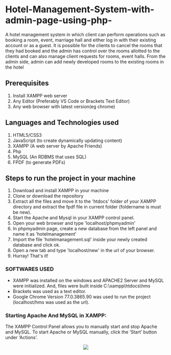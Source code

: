 # Hotel-Management-System-with-admin-page-using-php-
A hotel management system  in which client can perform operations such as booking a room, event, marriage hall and either log in with their existing account or as a guest. It is possible for the clients to cancel the rooms that they had booked and the admin has control over the rooms allotted to the clients and can also manage client requests for rooms, event halls. From the admin side, admin can add newly developed rooms to the existing rooms in the hotel
## Prerequisites
1. Install XAMPP web server
2. Any Editor (Preferably VS Code or Brackets Text Editor)
3. Any web browser with latest version(eg chrome)

## Languages and Technologies used
1. HTML5/CSS3
2. JavaScript (to create dynamically updating content)
3. XAMPP (A web server by Apache Friends)
4. Php
5. MySQL (An RDBMS that uses SQL)
6. FPDF (to generate PDFs)

## Steps to run the project in your machine
1. Download and install XAMPP in your machine
2. Clone or download the repository
3. Extract all the files and move it to the 'htdocs' folder of your XAMPP directory and extract the fpdf file in current folder (foldername is must be new).
4. Start the Apache and Mysql in your XAMPP control panel.
5. Open your web browser and type 'localhost/phpmyadmin'
6. In phpmyadmin page, create a new database from the left panel and name it as 'hotelmanagement'
7. Import the file 'hotelmanagement.sql' inside your newly created database and click ok.
8. Open a new tab and type 'localhost/new' in the url of your browser.
10. Hurray! That's it!
    
### SOFTWARES USED
  - XAMPP was installed on the windows and APACHE2 Server and MySQL were initialized. And, files were built inside C:\xampp\htdocs\hms
  - Brackets was used as a text editor.
  - Google Chrome Version 77.0.3865.90 was used to run the project (localhost/hms was used as the url).
  

### Starting Apache And MySQL in XAMPP:
  The XAMPP Control Panel allows you to manually start and stop Apache and MySQL. To start Apache or MySQL manually, click the ‘Start’ button under ‘Actions’.
  
  
<p align="center"><img src="https://user-images.githubusercontent.com/36665975/59350977-fcc68900-8d3a-11e9-9450-e5c478497caa.png"></img></p>
